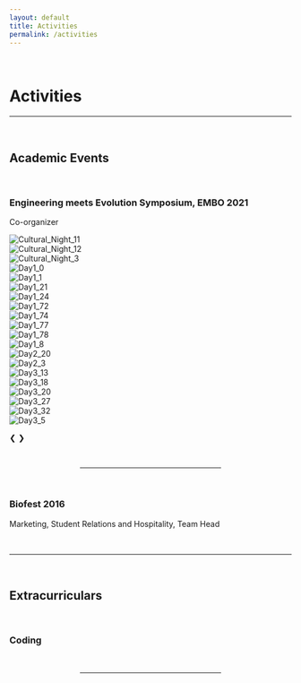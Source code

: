 ```yaml
---
layout: default
title: Activities
permalink: /activities
---
```

<p><br></p>

Activities
==========

<hr style="height:2px;border-width:0;color:gray;background-color:gray">

<p><br></p>

**Academic Events**
------------

<p><br></p>

### **Engineering meets Evolution Symposium, EMBO 2021**

Co-organizer

<!-- Slideshow container -->
<div class="slideshow-container">

  <!-- Full-width images with number and caption text -->
  <div class="mySlides fade">
		<img src="/assets/EMBO/Cultural_Night_11.jpg" alt="Cultural_Night_11">
	</div>
	<div class="mySlides fade">
		<img src="/assets/EMBO/Cultural_Night_12.jpg" alt="Cultural_Night_12">
	</div>
	<div class="mySlides fade">
		<img src="/assets/EMBO/Cultural_Night_3.jpg" alt="Cultural_Night_3">
	</div>
	<div class="mySlides fade">
		<img src="/assets/EMBO/Day1_0.jpg" alt="Day1_0">
	</div>
	<div class="mySlides fade">
		<img src="/assets/EMBO/Day1_1.jpg" alt="Day1_1">
	</div>
	<div class="mySlides fade">
		<img src="/assets/EMBO/Day1_21.jpg" alt="Day1_21">
	</div>
	<div class="mySlides fade">
		<img src="/assets/EMBO/Day1_24.jpg" alt="Day1_24">
	</div>
	<div class="mySlides fade">
		<img src="/assets/EMBO/Day1_72.jpg" alt="Day1_72">
	</div>
	<div class="mySlides fade">
		<img src="/assets/EMBO/Day1_74.jpg" alt="Day1_74">
	</div>
	<div class="mySlides fade">
		<img src="/assets/EMBO/Day1_77.jpg" alt="Day1_77">
	</div>
	<div class="mySlides fade">
		<img src="/assets/EMBO/Day1_78.jpg" alt="Day1_78">
	</div>
	<div class="mySlides fade">
		<img src="/assets/EMBO/Day1_8.jpg" alt="Day1_8">
	</div>
	<div class="mySlides fade">
		<img src="/assets/EMBO/Day2_20.jpg" alt="Day2_20">
	</div>
	<div class="mySlides fade">
		<img src="/assets/EMBO/Day2_3.jpg" alt="Day2_3">
	</div>
	<div class="mySlides fade">
		<img src="/assets/EMBO/Day3_13.jpg" alt="Day3_13">
	</div>
	<div class="mySlides fade">
		<img src="/assets/EMBO/Day3_18.jpg" alt="Day3_18">
	</div>
	<div class="mySlides fade">
		<img src="/assets/EMBO/Day3_20.jpg" alt="Day3_20">
	</div>
	<div class="mySlides fade">
		<img src="/assets/EMBO/Day3_27.jpg" alt="Day3_27">
	</div>
	<div class="mySlides fade">
		<img src="/assets/EMBO/Day3_32.jpg" alt="Day3_32">
	</div>
	<div class="mySlides fade">
		<img src="/assets/EMBO/Day3_5.jpg" alt="Day3_5">
	</div>

  <!-- Next and previous buttons -->
  <a class="prev" onclick="plusSlides(-1)">&#10094;</a>
  <a class="next" onclick="plusSlides(1)">&#10095;</a>
</div>

<br>

<hr style="width:50%; margin-left:25%">

<br>

### **Biofest 2016**

Marketing, Student Relations and Hospitality, Team Head

<br>

<hr style="height:2px;border-width:0;color:gray;background-color:gray">

<br>

**Extracurriculars**
---------------

<br>

### **Coding**

<br>

<hr style="width:50%; margin-left:25%">

<br>

<!-- ### **Photography**

<br>

<hr style="width:50%; margin-left:25%">

<br>

### **Graphic Design**

<br>

<hr style="width:50%; margin-left:25%">

<br>

### **Gaming**

<br>
-->
<script>
let slideIndex = 1;
showSlides(slideIndex);

function plusSlides(n) {
  showSlides(slideIndex += n);
}

function currentSlide(n) {
  showSlides(slideIndex = n);
}

function showSlides(n) {
  let i;
  let slides = document.getElementsByClassName("mySlides");
  let dots = document.getElementsByClassName("dot");
  if (n > slides.length) {slideIndex = 1}    
  if (n < 1) {slideIndex = slides.length}
  for (i = 0; i < slides.length; i++) {
    slides[i].style.display = "none";  
  }
  for (i = 0; i < dots.length; i++) {
    dots[i].className = dots[i].className.replace(" active", "");
  }
  slides[slideIndex-1].style.display = "block";  
  dots[slideIndex-1].className += " active";
}
</script>
